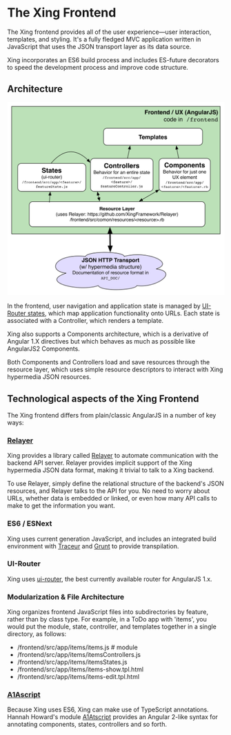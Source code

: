 # The Xing Frontend

The Xing frontend provides all of the user experience&mdash;user interaction, templates, and styling. It's a fully fledged MVC application written in JavaScript that uses the JSON transport layer as its data source.

Xing incorporates an ES6 build process and includes ES-future decorators to speed the development process and improve code structure.

## Architecture

![](xing-frontend-architecture.png)

In the frontend, user navigation and application state is managed by [UI-Router states](https://github.com/angular-ui/ui-router), which map application functionality onto URLs. Each state is associated with a Controller, which renders a template.

Xing also supports a Components architecture, which is a derivative of Angular 1.X directives but which behaves as much as possible like AngularJS2 Components. 

Both Components and Controllers load and save resources through the resource layer, which uses simple resource descriptors to interact with Xing hypermedia JSON resources.

## Technological aspects of the Xing Frontend

The Xing frontend differs from plain/classic AngularJS in a number of key ways:

### [Relayer](https://github.com/XingFramework/Relayer)

Xing provides a library called [Relayer](https://github.com/XingFramework/Relayer) to automate communication with the backend API server. Relayer provides implicit support of the Xing hypermedia JSON data format, making it trivial to talk to a Xing backend. 

To use Relayer, simply define the relational structure of the backend's JSON resources, and Relayer talks to the API for you. No need to worry about URLs, whether data is embedded or linked, or even how many API calls to make to get the information you want.

### ES6 / ESNext

Xing uses current generation JavaScript, and includes an integrated build environment with [Traceur](https://github.com/google/traceur-compiler) and [Grunt](https://gruntjs.io) to provide transpilation.

### UI-Router

Xing uses [ui-router](https://github.com/angular-ui/ui-router), the best currently available router for AngularJS 1.x. 

### Modularization & File Architecture

Xing organizes frontend JavaScript files into subdirectories by feature, rather than by class type. For example, in a ToDo app with 'items', you would put the module, state, controller, and templates together in a single directory, as follows:

* /frontend/src/app/items/items.js   # module
* /frontend/src/app/items/itemsControllers.js
* /frontend/src/app/items/itemsStates.js
* /frontend/src/app/items/items-show.tpl.html
* /frontend/src/app/items/items-edit.tpl.html

### [A1Ascript](https://github.com/hannahhoward/a1atscript)

Because Xing uses ES6, Xing can make use of TypeScript annotations.  Hannah Howard's module [A1Atscript](https://github.com/hannahhoward/a1atscript) provides an Angular 2-like syntax for annotating components, states, controllers and so forth.
